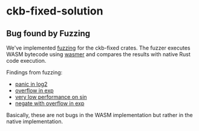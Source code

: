 # ckb-fixed-solution






## Bug found by Fuzzing
We've implemented [fuzzing](./crates/ckb-fixed-tests/fuzz) for the ckb-fixed
crates. The fuzzer executes WASM bytecode using
[wasmer](https://github.com/wasmerio/wasmer) and compares the results with
native Rust code execution.

Findings from fuzzing:

- [panic in log2](https://github.com/XuJiandong/ckb-fixed-solution/pull/1/commits/1e50dc4df7b521c0e8b35839d3cec0bd87ce8e34#diff-594adab37e284643cf296678c3be41f68995df76e36e888cbe6a742cb39ff19eL215)
- [overflow in exp]()
- [very low performance on sin]()
- [negate with overflow in exp]()

Basically, these are not bugs in the WASM implementation but rather in the native implementation.
